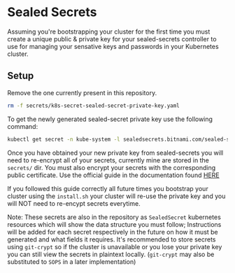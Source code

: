 # Sealed Secrets

Assuming you're bootstrapping your cluster for the first time you must create a unique public & private key for your sealed-secrets controller to use for managing your sensative keys and passwords in your Kubernetes cluster.

## Setup

Remove the one currently present in this repository.

```bash
rm -f secrets/k8s-secret-sealed-secret-private-key.yaml
```

To get the newly generated sealed-secret private key use the following command:

```bash
kubectl get secret -n kube-system -l sealedsecrets.bitnami.com/sealed-secrets-key -o yaml > secrets/k8s-secret-sealed-secret-private-key.yaml
```

Once you have obtained your new private key from sealed-secrets you will need to re-encrypt all of your secrets, currently mine are stored in the `secrets/` dir. You must also encrypt your secrets with the corresponding public certificate. Use the official guide in the documentation found [HERE](https://github.com/bitnami-labs/sealed-secrets#overview)

If you followed this guide correctly all future times you bootstrap your cluster using the `install.sh` your cluster will re-use the private key and you will NOT need to re-encypt secrets everytime.

Note: These secrets are also in the repository as `SealedSecret` kubernetes resources which will show the data structure you must follow; Instructions will be added for each secret respectively in the future on how it must be generated and what fields it requires. It's recommended to store secrets using `git-crypt` so if the cluster is unavailable or you lose your private key you can still view the secrets in plaintext locally. (`git-crypt` may also be substituted to `SOPS` in a later implementation)
